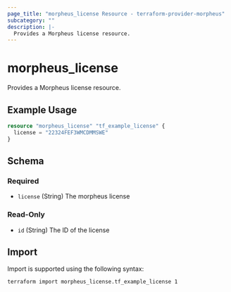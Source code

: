 ```yaml
---
page_title: "morpheus_license Resource - terraform-provider-morpheus"
subcategory: ""
description: |-
  Provides a Morpheus license resource.
---
```


# morpheus_license

Provides a Morpheus license resource.

## Example Usage

```terraform
resource "morpheus_license" "tf_example_license" {
  license = "22324FEF3WMCDMMSWE"
}
```

<!-- schema generated by tfplugindocs -->
## Schema

### Required

- `license` (String) The morpheus license

### Read-Only

- `id` (String) The ID of the license

## Import

Import is supported using the following syntax:

```shell
terraform import morpheus_license.tf_example_license 1
```
